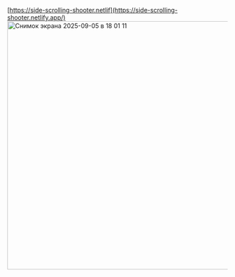 [https://side-scrolling-shooter.netlif](https://side-scrolling-shooter.netlify.app/)
<img width="1193" height="568" alt="Снимок экрана 2025-09-05 в 18 01 11" src="https://github.com/user-attachments/assets/76d9f44f-f989-444f-975f-1bb73dd908ec" />
